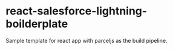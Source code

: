 # react-salesforce-lightning-boilderplate

Sample template for react app with parceljs as the build pipeline.
